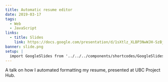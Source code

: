 ```yaml
---
title: Automatic resume editor
date: 2019-03-17
tags:
  - Web
  - JavaScript
links:
  - title: Slides
    link: https://docs.google.com/presentation/d/1sXtlz_XLBP3NwWJH-SzBjUcQfyHSyULkDAzhChFxv6Q/edit?usp=sharing
banner: slide.png
setup: |
  import GoogleSlides from '../../../components/shortcodes/GoogleSlides.astro';
---
```


A talk on how I automated formatting my resume, presented at UBC Project Hub.

<GoogleSlides src="https://docs.google.com/presentation/d/e/2PACX-1vT1dypSb_JcHCxC9MP9l2_gNOml8_jH9ZKmgdXwKL_UHMBgFcc1DgQ1hofNgg63SKND8rmxVtnbl9M5/embed?start=false&loop=false&delayms=3000" />
